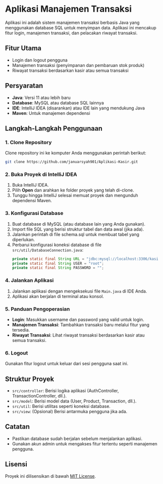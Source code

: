 # Aplikasi Manajemen Transaksi

Aplikasi ini adalah sistem manajemen transaksi berbasis Java yang menggunakan database SQL untuk menyimpan data. Aplikasi ini mencakup fitur login, manajemen transaksi, dan pelacakan riwayat transaksi.

## Fitur Utama
- Login dan logout pengguna
- Manajemen transaksi (penyimpanan dan pembaruan stok produk)
- Riwayat transaksi berdasarkan kasir atau semua transaksi

## Persyaratan
- **Java**: Versi 11 atau lebih baru
- **Database**: MySQL atau database SQL lainnya
- **IDE**: IntelliJ IDEA (disarankan) atau IDE lain yang mendukung Java
- **Maven**: Untuk manajemen dependensi

## Langkah-Langkah Penggunaan

### 1. Clone Repository
Clone repository ini ke komputer Anda menggunakan perintah berikut:
```bash
git clone https://github.com/januarsyah901/Aplikasi-Kasir.git
```

### 2. Buka Proyek di IntelliJ IDEA
1. Buka IntelliJ IDEA.
2. Pilih **Open** dan arahkan ke folder proyek yang telah di-clone.
3. Tunggu hingga IntelliJ selesai memuat proyek dan mengunduh dependensi Maven.

### 3. Konfigurasi Database
1. Buat database di MySQL (atau database lain yang Anda gunakan).
2. Import file SQL yang berisi struktur tabel dan data awal (jika ada).
3. Jalankan perintah di file schema.sql untuk membuat tabel yang diperlukan.
3. Perbarui konfigurasi koneksi database di file `src/util/DatabaseConnection.java`:
   ```java
   private static final String URL = "jdbc:mysql://localhost:3306/kasir_db";
   private static final String USER = "root";
   private static final String PASSWORD = "";
   ```

### 4. Jalankan Aplikasi
1. Jalankan aplikasi dengan mengeksekusi file `Main.java` di IDE Anda.
2. Aplikasi akan berjalan di terminal atau konsol.

### 5. Panduan Pengoperasian
- **Login**: Masukkan username dan password yang valid untuk login.
- **Manajemen Transaksi**: Tambahkan transaksi baru melalui fitur yang tersedia.
- **Riwayat Transaksi**: Lihat riwayat transaksi berdasarkan kasir atau semua transaksi.

### 6. Logout
Gunakan fitur logout untuk keluar dari sesi pengguna saat ini.

## Struktur Proyek
- `src/controller`: Berisi logika aplikasi (AuthController, TransactionController, dll.).
- `src/model`: Berisi model data (User, Product, Transaction, dll.).
- `src/util`: Berisi utilitas seperti koneksi database.
- `src/view`: (Opsional) Berisi antarmuka pengguna jika ada.

## Catatan
- Pastikan database sudah berjalan sebelum menjalankan aplikasi.
- Gunakan akun admin untuk mengakses fitur tertentu seperti manajemen pengguna.


## Lisensi
Proyek ini dilisensikan di bawah [MIT License](LICENSE).